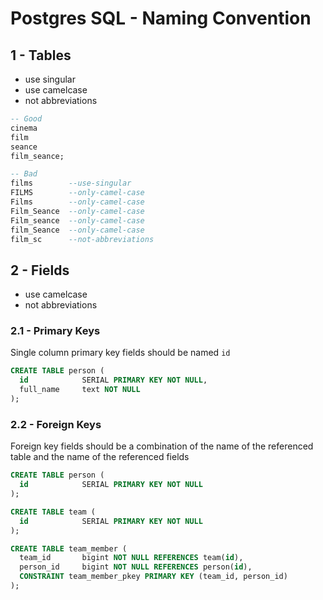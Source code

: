 # Postgres SQL - Naming Convention

## 1 - Tables

- use singular
- use camelcase
- not abbreviations

```sql
-- Good
cinema
film
seance
film_seance;
```

```sql
-- Bad
films        --use-singular
FILMS        --only-camel-case
Films        --only-camel-case
Film_Seance  --only-camel-case
Film_seance  --only-camel-case
film_Seance  --only-camel-case
film_sc      --not-abbreviations
```

## 2 - Fields

- use camelcase
- not abbreviations

### 2.1 - Primary Keys

Single column primary key fields should be named `id`
```sql
CREATE TABLE person (
  id            SERIAL PRIMARY KEY NOT NULL,
  full_name     text NOT NULL
);
```

### 2.2 - Foreign Keys

Foreign key fields should be a combination of the name of the referenced table and the name of the referenced fields
```sql
CREATE TABLE person (
  id            SERIAL PRIMARY KEY NOT NULL
);

CREATE TABLE team (
  id            SERIAL PRIMARY KEY NOT NULL
);

CREATE TABLE team_member (
  team_id       bigint NOT NULL REFERENCES team(id),
  person_id     bigint NOT NULL REFERENCES person(id),
  CONSTRAINT team_member_pkey PRIMARY KEY (team_id, person_id)
);
```
